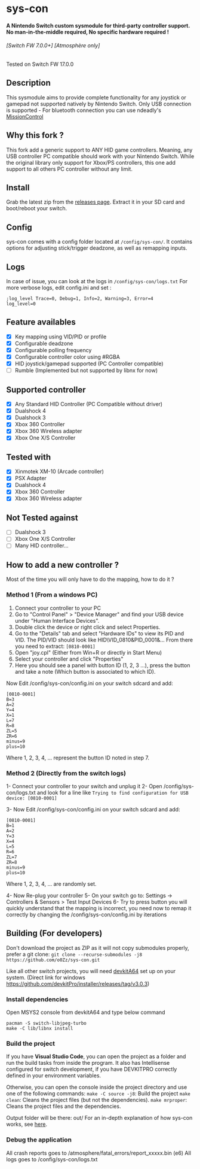 # sys-con

#### A Nintendo Switch custom sysmodule for third-party controller support. No man-in-the-middle required, No specific hardware required !

###### \[Switch FW 7.0.0+\] [Atmosphère only]
Tested on Switch FW 17.0.0

## Description
This sysmodule aims to provide complete functionality for any joystick or gamepad not supported natively by Nintendo Switch.
Only USB connection is supported - For bluetooth connection you can use ndeadly's [MissionControl](https://github.com/ndeadly/MissionControl)

## Why this fork ?
This fork add a generic support to ANY HID game controllers. Meaning, any USB controller PC compatible should work with your Nintendo Switch.
While the original library only support for Xbox/PS controllers, this one add support to all others PC controller without any limit.

## Install
Grab the latest zip from the [releases page](https://github.com/o0zz/sys-con/releases). Extract it in your SD card and boot/reboot your switch.

## Config
sys-con comes with a config folder located at `/config/sys-con/`. It contains options for adjusting stick/trigger deadzone, as well as remapping inputs. 

## Logs
In case of issue, you can look at the logs in `/config/sys-con/logs.txt`
For more verbose logs, edit config.ini and set :

```
;log_level Trace=0, Debug=1, Info=2, Warning=3, Error=4
log_level=0
```
## Feature availables
- [x] Key mapping using VID/PID or profile
- [x] Configurable deadzone
- [x] Configurable polling frequency
- [x] Configurable controller color using #RGBA
- [x] HID joystick/gamepad supported (PC Controller compatible)
- [ ] Rumble (Implemented but not supported by libnx for now)

## Supported controller
- [x] Any Standard HID Controller (PC Compatible without driver)
- [x] Dualshock 4
- [x] Dualshock 3
- [x] Xbox 360 Controller
- [x] Xbox 360 Wireless adapter
- [x] Xbox One X/S Controller

## Tested with
- [x] Xinmotek XM-10 (Arcade controller)
- [x] PSX Adapter
- [x] Dualshock 4
- [x] Xbox 360 Controller
- [x] Xbox 360 Wireless adapter

## Not Tested against
- [ ] Dualshock 3
- [ ] Xbox One X/S Controller
- [ ] Many HID controller...

## How to add a new controller ?
Most of the time you will only have to do the mapping, how to do it ?

### Method 1 (From a windows PC)

1. Connect your controller to your PC
2. Go to "Control Panel" > "Device Manager" and find your USB device under "Human Interface Devices".
3. Double click the device or right click and select Properties.
4. Go to the "Details" tab and select "Hardware IDs" to view its PID and VID. The PID/VID should look like HID\VID_0810&PID_0001&...
From there you need to extract:
`[0810-0001]`
5. Open "joy.cpl" (Either from Win+R or directly in Start Menu)
6. Select your controller and click "Properties"
7. Here you should see a panel with button ID (1, 2, 3 ...), press the button and take a note (Which button is associated to which ID).

Now Edit /config/sys-con/config.ini on your switch sdcard and add:
```
[0810-0001]
B=3
A=2
Y=4
X=1
L=7
R=8
ZL=5
ZR=6
minus=9
plus=10
```

Where 1, 2, 3, 4, ... represent the button ID noted in step 7.

### Method 2 (Directly from the switch logs)

1- Connect your controller to your switch and unplug it
2- Open /config/sys-con/logs.txt and look for a line like
 `Trying to find configuration for USB device: [0810-0001]`

3- Now Edit /config/sys-con/config.ini on your switch sdcard and add:
```
[0810-0001]
B=1
A=2
Y=3
X=4
L=5
R=6
ZL=7
ZR=8
minus=9
plus=10
``` 
Where 1, 2, 3, 4, ... are randomly set.

4- Now Re-plug your controller 
5- On your switch go to: Settings -> Controllers & Sensors > Test Input Devices
6- Try to press button you will quickly understand that the mapping is incorrect, you need now to remap it correctly by changing the /config/sys-con/config.ini by iterations

## Building (For developers)

Don't download the project as ZIP as it will not copy submodules properly, prefer a git clone:
`git clone --recurse-submodules -j8 https://github.com/o0Zz/sys-con.git`

Like all other switch projects, you will need [devkitA64](https://switchbrew.org/wiki/Setting_up_Development_Environment) set up on your system.
(Direct link for windows https://github.com/devkitPro/installer/releases/tag/v3.0.3)

### Install dependencies
Open MSYS2 console from devkitA64 and type below command
```
pacman -S switch-libjpeg-turbo
make -C lib/libnx install
```

### Build the project
If you have **Visual Studio Code**, you can open the project as a folder and run the build tasks from inside the program. 
It also has Intellisense configured for switch development, if you have DEVKITPRO correctly defined in your environment variables.

Otherwise, you can open the console inside the project directory and use one of the following commands:
`make -C source -j8`: Build the project
`make clean`: Cleans the project files (but not the dependencies).
`make mrproper`: Cleans the project files and the dependencies.

Output folder will be there: out/
For an in-depth explanation of how sys-con works, see [here](source).

### Debug the application
All crash reports goes to /atmosphere/fatal_errors/report_xxxxx.bin (e6)
All logs goes to /config/sys-con/logs.txt

